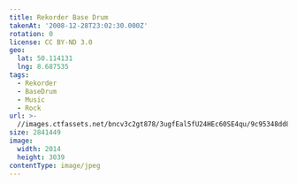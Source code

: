 ```yaml
---
title: Rekorder Base Drum
takenAt: '2008-12-28T23:02:30.000Z'
rotation: 0
license: CC BY-ND 3.0
geo:
  lat: 50.114131
  lng: 8.687535
tags:
  - Rekorder
  - BaseDrum
  - Music
  - Rock
url: >-
  //images.ctfassets.net/bncv3c2gt878/3ugfEal5fU24HEc60SE4qu/9c95348dd85712639c81d961a883a519/rekorder-base-drum_4343897752_o
size: 2841449
image:
  width: 2014
  height: 3039
contentType: image/jpeg
---
```



